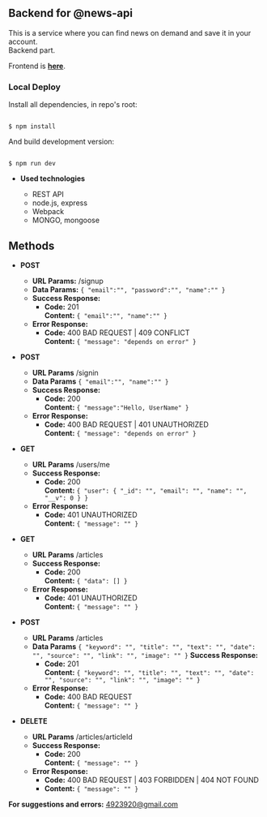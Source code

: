 ## **Backend for @news-api**

This is a service where you can find news on demand and save it in your account. <br />
Backend part. <br />

Frontend is <a href="https://github.com/ieffai/news-explorer-frontend" target="_blank">**here**</a>.

### Local Deploy

Install all dependencies, in repo's root:

```

$ npm install

```

And build development version:

```

$ npm run dev

```

- **Used technologies**

  - REST API
  - node.js, express
  - Webpack
  - MONGO, mongoose

## Methods

- **POST**

  - **URL Params:** /signup
  - **Data Params:** `{ "email":"", "password":"", "name":"" }`
  - **Success Response:**
    - **Code:** 201 <br />
      **Content:** `{ "email":"", "name":"" }`
  - **Error Response:**
    - **Code:** 400 BAD REQUEST | 409 CONFLICT <br />
      **Content:** `{ "message": "depends on error" }`

- **POST**

  - **URL Params** /signin
  - **Data Params** `{ "email":"", "name":"" }`
  - **Success Response:**
    - **Code:** 200 <br />
      **Content:** `{ "message":"Hello, UserName" }`
  - **Error Response:**
    - **Code:** 400 BAD REQUEST | 401 UNAUTHORIZED <br />
      **Content:** `{ "message": "depends on error" }`

- **GET**

  - **URL Params** /users/me
  - **Success Response:**
    - **Code:** 200 <br />
      **Content:** `{ "user": { "_id": "", "email": "", "name": "", "__v": 0 } }`
  - **Error Response:**
    - **Code:** 401 UNAUTHORIZED <br />
      **Content:** `{ "message": "" }`

- **GET**

  - **URL Params** /articles
  - **Success Response:**
    - **Code:** 200 <br />
      **Content:** `{ "data": [] }`
  - **Error Response:**
    - **Code:** 401 UNAUTHORIZED <br />
      **Content:** `{ "message": "" }`

- **POST**

  - **URL Params** /articles
  - **Data Params** `{ "keyword": "", "title": "", "text": "", "date": "", "source": "", "link": "", "image": "" }`
    **Success Response:**
    - **Code:** 201 <br />
      **Content:** `{ "keyword": "", "title": "", "text": "", "date": "", "source": "", "link": "", "image": "" }`
  - **Error Response:**
    - **Code:** 400 BAD REQUEST <br />
      **Content:** `{ "message": "" }`

- **DELETE**
  - **URL Params** /articles/articleId
  - **Success Response:**
    - **Code:** 200 <br />
      **Content:** `{ "message": "" }`
  - **Error Response:**
    - **Code:** 400 BAD REQUEST | 403 FORBIDDEN | 404 NOT FOUND <br />
    - **Content:** `{ "message": "" }`

**For suggestions and errors:**
4923920@gmail.com
